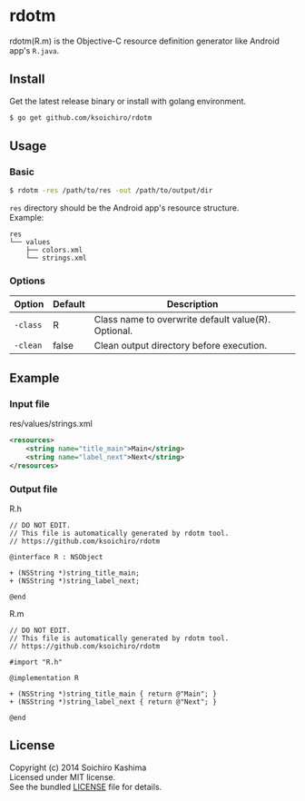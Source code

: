 # rdotm

rdotm(R.m) is the Objective-C resource definition generator like Android app's `R.java`.

## Install

Get the latest release binary or install with golang environment.

```sh
$ go get github.com/ksoichiro/rdotm
```

## Usage

### Basic

```sh
$ rdotm -res /path/to/res -out /path/to/output/dir
```

`res` directory should be the Android app's resource structure.  
Example:

```
res
└── values
    ├── colors.xml
    └── strings.xml
```

### Options

| Option | Default | Description |
| ------ | ------- | ----------- |
| `-class` | R | Class name to overwrite default value(R). Optional. |
| `-clean` | false | Clean output directory before execution. |

## Example

### Input file

res/values/strings.xml

```xml
<resources>
    <string name="title_main">Main</string>
    <string name="label_next">Next</string>
</resources>
```

### Output file

R.h

```objc
// DO NOT EDIT.
// This file is automatically generated by rdotm tool.
// https://github.com/ksoichiro/rdotm

@interface R : NSObject

+ (NSString *)string_title_main;
+ (NSString *)string_label_next;

@end
```

R.m

```objc
// DO NOT EDIT.
// This file is automatically generated by rdotm tool.
// https://github.com/ksoichiro/rdotm

#import "R.h"

@implementation R

+ (NSString *)string_title_main { return @"Main"; }
+ (NSString *)string_label_next { return @"Next"; }

@end
```

## License

Copyright (c) 2014 Soichiro Kashima  
Licensed under MIT license.  
See the bundled [LICENSE](https://github.com/ksoichiro/rdotm/blob/master/LICENSE) file for details.
